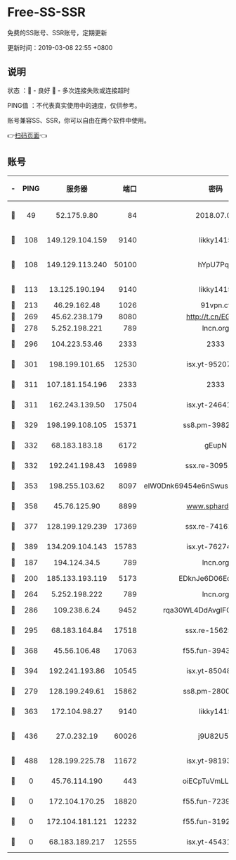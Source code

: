 # Free-SS-SSR

免费的SS账号、SSR账号，定期更新

更新时间：2019-03-08 22:55 +0800

## 说明

状态     ：🙂 - 良好 🙁 - 多次连接失败或连接超时

PING值   ：不代表真实使用中的速度，仅供参考。

账号兼容SS、SSR，你可以自由在两个软件中使用。

👉[扫码页面](https://liesauer.github.io/Free-SS-SSR/)👈

## 账号

|-|PING|服务器|端口|密码|加密方式|区域|
|:----:|:----:|:-----:|-----:|:----:|:----:|:----:|
|🙂|49|52.175.9.80|84|2018.07.07|chacha20-ietf-poly1305|HK|
|🙂|108|149.129.104.159|9140|likky1415|aes-256-cfb|CN|
|🙂|108|149.129.113.240|50100|hYpU7PqP|chacha20-ietf-poly1305|CN|
|🙂|113|13.125.190.194|9140|likky1415|aes-256-cfb|KR|
|🙂|213|46.29.162.48|1026|91vpn.cf|rc4-md5|RU|
|🙂|269|45.62.238.179|8080|http://t.cn/EGJIyrl|rc4-md5|CA|
|🙂|278|5.252.198.221|789|lncn.org|rc4|JP|
|🙂|296|104.223.53.46|2333|2333|aes-256-cfb|US|
|🙂|301|198.199.101.65|12530|isx.yt-95207438|aes-256-cfb|US|
|🙂|311|107.181.154.196|2333|2333|aes-256-cfb|US|
|🙂|311|162.243.139.50|17504|isx.yt-24641776|aes-256-cfb|US|
|🙂|329|198.199.108.105|15371|ss8.pm-39823085|aes-256-cfb|US|
|🙂|332|68.183.183.18|6172|gEupN|aes-256-cfb|SG|
|🙂|332|192.241.198.43|16989|ssx.re-30951670|aes-256-cfb|US|
|🙂|353|198.255.103.62|8097|eIW0Dnk69454e6nSwuspv9DmS201tQ0D|aes-256-cfb|US|
|🙂|358|45.76.125.90|8899|www.sphard.com|aes-256-cfb|AU|
|🙂|377|128.199.129.239|17369|ssx.re-74162614|aes-256-cfb|SG|
|🙂|389|134.209.104.143|15783|isx.yt-76274027|aes-256-cfb|SG|
|🙂|187|194.124.34.5|789|lncn.org|rc4|JP|
|🙂|200|185.133.193.119|5173|EDknJe6D06EoWDaw|aes-256-cfb|US|
|🙂|264|5.252.198.222|789|lncn.org|rc4|JP|
|🙂|286|109.238.6.24|9452|rqa30WL4DdAvgIFG6Fs3znzTa|aes-256-cfb|FR|
|🙂|295|68.183.164.84|17518|ssx.re-15625176|aes-256-cfb|US|
|🙂|368|45.56.106.48|17063|f55.fun-39436500|aes-256-cfb|US|
|🙂|394|192.241.193.86|10545|isx.yt-85048474|aes-256-cfb|US|
|🙁|279|128.199.249.61|15862|ss8.pm-28005888|aes-256-cfb|SG|
|🙁|363|172.104.98.27|9140|likky1415|aes-256-cfb|JP|
|🙁|436|27.0.232.19|60026|j9U82U53|xchacha20-ietf-poly1305|HK|
|🙁|488|128.199.225.78|11672|isx.yt-98193362|aes-256-cfb|SG|
|🙁|0|45.76.114.190|443|oiECpTuVmLLxk4Ts|aes-256-cfb|AU|
|🙁|0|172.104.170.25|18820|f55.fun-72397693|aes-256-cfb|SG|
|🙁|0|172.104.181.121|12232|f55.fun-31925719|aes-256-cfb|SG|
|🙁|0|68.183.189.217|12555|isx.yt-45431620|aes-256-cfb|SG|
